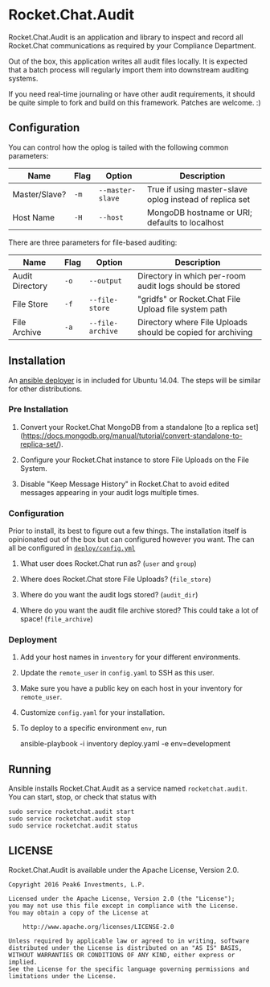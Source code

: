 # Rocket.Chat.Audit

Rocket.Chat.Audit is an application and library to inspect and record all
Rocket.Chat communications as required by your Compliance Department.

Out of the box, this application writes all audit files locally. It is expected
that a batch process will regularly import them into downstream auditing systems.

If you need real-time journaling or have other audit requirements, it should be
quite simple to fork and build on this framework. Patches are welcome. :)

## Configuration

You can control how the oplog is tailed with the following common parameters:

| Name            | Flag | Option           | Description                                             |
| --------------- | ---- | ---------------- | ------------------------------------------------------- |
| Master/Slave?   | `-m` | `--master-slave` | True if using master-slave oplog instead of replica set |
| Host Name       | `-H` | `--host`         | MongoDB hostname or URI; defaults to localhost          |


There are three parameters for file-based auditing:

| Name            | Flag | Option           | Description                                             |
| --------------- | ---- | ---------------- | ------------------------------------------------------- |
| Audit Directory | `-o` | `--output`       | Directory in which per-room audit logs should be stored |
| File Store      | `-f` | `--file-store`   | "gridfs" or Rocket.Chat File Upload file system path    |
| File Archive    | `-a` | `--file-archive` | Directory where File Uploads should be copied for archiving |

## Installation

An [ansible deployer](./deploy/) is in included for Ubuntu 14.04.
The steps will be similar for other distributions.

### Pre Installation

1. Convert your Rocket.Chat MongoDB from a standalone [to a replica set]
(https://docs.mongodb.org/manual/tutorial/convert-standalone-to-replica-set/).

2. Configure your Rocket.Chat instance to store File Uploads on the File System.

3. Disable "Keep Message History" in Rocket.Chat to avoid edited messages 
   appearing in your audit logs multiple times.

### Configuration

Prior to install, its best to figure out a few things. The installation itself is opinionated
out of the box but can configured however you want. The can all be configured in
[`deploy/config.yml`](./deploy/config.yml)

1. What user does Rocket.Chat run as? (`user` and `group`)

2. Where does Rocket.Chat store File Uploads? (`file_store`)

3. Where do you want the audit logs stored? (`audit_dir`)

4. Where do you want the audit file archive stored? This could take a lot of space! (`file_archive`)

### Deployment

1. Add your host names in `inventory` for your different environments.

2. Update the `remote_user` in `config.yaml` to SSH as this user.

3. Make sure you have a public key on each host in your inventory for `remote_user`.

4. Customize `config.yaml` for your installation.

5. To deploy to a specific environment `env`, run

   ansible-playbook -i inventory deploy.yaml -e env=development

## Running

Ansible installs Rocket.Chat.Audit as a service named `rocketchat.audit`.
You can start, stop, or check that status with

    sudo service rocketchat.audit start
    sudo service rocketchat.audit stop
    sudo service rocketchat.audit status

## LICENSE

Rocket.Chat.Audit is available under the Apache License, Version 2.0.

    Copyright 2016 Peak6 Investments, L.P.

    Licensed under the Apache License, Version 2.0 (the "License");
    you may not use this file except in compliance with the License.
    You may obtain a copy of the License at

        http://www.apache.org/licenses/LICENSE-2.0

    Unless required by applicable law or agreed to in writing, software
    distributed under the License is distributed on an "AS IS" BASIS,
    WITHOUT WARRANTIES OR CONDITIONS OF ANY KIND, either express or implied.
    See the License for the specific language governing permissions and
    limitations under the License.
